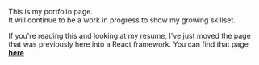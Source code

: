 This is my portfolio page.  
It will continue to be a work in progress to show my growing skillset.  

If you're reading this and looking at my resume, I've just moved the page that was previously here into a React framework.  You can find that page [**here**](https://imidaho.github.io/portfolio/)



